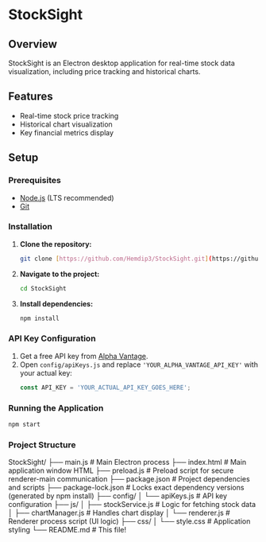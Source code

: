 # StockSight

## Overview
StockSight is an Electron desktop application for real-time stock data visualization, including price tracking and historical charts.

## Features
* Real-time stock price tracking
* Historical chart visualization
* Key financial metrics display

## Setup

### Prerequisites
* [Node.js](https://nodejs.org/) (LTS recommended)
* [Git](https://git-scm.com/)

### Installation
1.  **Clone the repository:**
    ```bash
    git clone [https://github.com/Hemdip3/StockSight.git](https://github.com/Hemdip3/StockSight.git)
    ```
2.  **Navigate to the project:**
    ```bash
    cd StockSight
    ```
3.  **Install dependencies:**
    ```bash
    npm install
    ```

### API Key Configuration 
1.  Get a free API key from [Alpha Vantage](https://www.alphavantage.co/support/#api-key).
2.  Open `config/apiKeys.js` and replace `'YOUR_ALPHA_VANTAGE_API_KEY'` with your actual key:
    ```javascript
    const API_KEY = 'YOUR_ACTUAL_API_KEY_GOES_HERE';
    ```

### Running the Application
```bash
npm start
```

### Project Structure

StockSight/
├── main.js                 # Main Electron process
├── index.html              # Main application window HTML
├── preload.js              # Preload script for secure renderer-main communication
├── package.json            # Project dependencies and scripts
├── package-lock.json       # Locks exact dependency versions (generated by npm install)
├── config/
│   └── apiKeys.js          # API key configuration
├── js/
│   ├── stockService.js     # Logic for fetching stock data
│   ├── chartManager.js     # Handles chart display
│   └── renderer.js         # Renderer process script (UI logic)
├── css/
│   └── style.css           # Application styling
└── README.md               # This file!